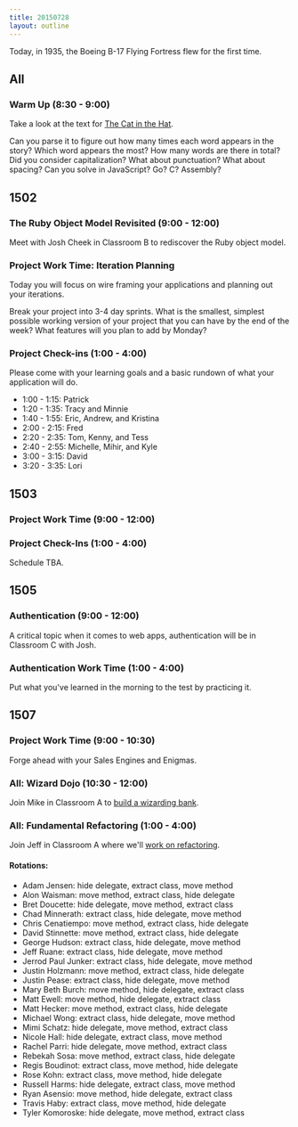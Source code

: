 ```yaml
---
title: 20150728
layout: outline
---
```


Today, in 1935, the Boeing B-17 Flying Fortress flew for the first time.

## All

### Warm Up (8:30 - 9:00)

Take a look at the text for [The Cat in the Hat](https://gist.github.com/stevekinney/d60c17fdcfb258f6d416).

Can you parse it to figure out how many times each word appears in the story?
Which word appears the most?
How many words are there in total?
Did you consider capitalization?
What about punctuation?
What about spacing?
Can you solve in JavaScript? Go? C? Assembly?


## 1502

### The Ruby Object Model Revisited (9:00 - 12:00)

Meet with Josh Cheek in Classroom B to rediscover the Ruby object model.

### Project Work Time: Iteration Planning

Today you will focus on wire framing your applications and planning out your iterations.

Break your project into 3-4 day sprints. What is the smallest, simplest possible working version of your project that you can have by the end of the week? What features will you plan to add by Monday?

### Project Check-ins (1:00 - 4:00)

Please come with your learning goals and a basic rundown of what your application will do.

* 1:00 - 1:15: Patrick
* 1:20 - 1:35: Tracy and Minnie
* 1:40 - 1:55: Eric, Andrew, and Kristina
* 2:00 - 2:15: Fred
* 2:20 - 2:35: Tom, Kenny, and Tess
* 2:40 - 2:55: Michelle, Mihir, and Kyle
* 3:00 - 3:15: David
* 3:20 - 3:35: Lori

## 1503

### Project Work Time (9:00 - 12:00)

### Project Check-Ins (1:00 - 4:00)

Schedule TBA.


## 1505

### Authentication (9:00 - 12:00)

A critical topic when it comes to web apps, authentication will be in Classroom C with Josh.

### Authentication Work Time (1:00 - 4:00)

Put what you've learned in the morning to the test by practicing it.


## 1507

### Project Work Time (9:00 - 10:30)

Forge ahead with your Sales Engines and Enigmas.

### All: Wizard Dojo (10:30 - 12:00)

Join Mike in Classroom A to [build a wizarding bank](https://github.com/turingschool/challenges/blob/master/wizarding_bank.markdown).

### All: Fundamental Refactoring (1:00 - 4:00)

Join Jeff in Classroom A where we'll [work on refactoring](https://github.com/turingschool/lesson_plans/blob/master/ruby_01-object_oriented_programming_with_ruby/refactoring_patterns.markdown).

#### Rotations:

* Adam Jensen: hide delegate, extract class, move method
* Alon Waisman: move method, extract class, hide delegate
* Bret Doucette: hide delegate, move method, extract class
* Chad Minnerath: extract class, hide delegate, move method
* Chris Cenatiempo: move method, extract class, hide delegate
* David Stinnette: move method, extract class, hide delegate
* George Hudson: extract class, hide delegate, move method
* Jeff Ruane: extract class, hide delegate, move method
* Jerrod Paul Junker: extract class, hide delegate, move method
* Justin Holzmann: move method, extract class, hide delegate
* Justin Pease: extract class, hide delegate, move method
* Mary Beth Burch: move method, hide delegate, extract class
* Matt Ewell: move method, hide delegate, extract class
* Matt Hecker: move method, extract class, hide delegate
* Michael Wong: extract class, hide delegate, move method
* Mimi Schatz: hide delegate, move method, extract class
* Nicole Hall: hide delegate, extract class, move method
* Rachel Parri: hide delegate, move method, extract class
* Rebekah Sosa: move method, extract class, hide delegate
* Regis Boudinot: extract class, move method, hide delegate
* Rose Kohn: extract class, move method, hide delegate
* Russell Harms: hide delegate, extract class, move method
* Ryan Asensio: move method, hide delegate, extract class
* Travis Haby: extract class, move method, hide delegate
* Tyler Komoroske: hide delegate, move method, extract class
